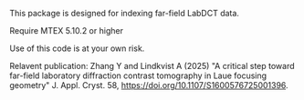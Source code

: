 This package is designed for indexing far-field LabDCT data.

Require MTEX 5.10.2 or higher

Use of this code is at your own risk.

Relavent publication:
Zhang Y and Lindkvist A (2025) "A critical step toward far-field laboratory diffraction contrast tomography in Laue focusing geometry" J. Appl. Cryst. 58, https://doi.org/10.1107/S1600576725001396.
